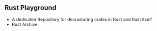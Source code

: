 ## Rust Playground
- A dedicated Repository for decrusturing crates in Rust and Rust itself 
- Rust Archive 
